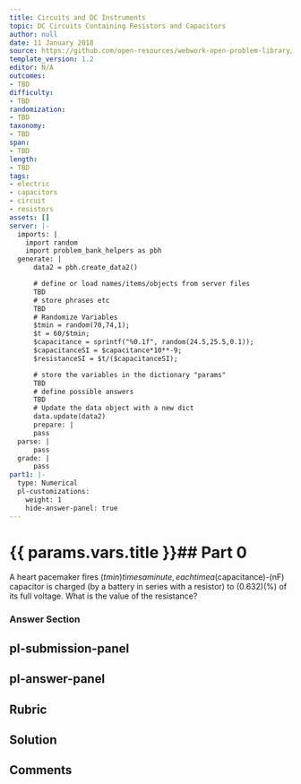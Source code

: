 ```yaml
---
title: Circuits and DC Instruments
topic: DC Circuits Containing Resistors and Capacitors
author: null
date: 11 January 2018
source: https://github.com/open-resources/webwork-open-problem-library/tree/master/Contrib/BrockPhysics/College_Physics_Urone/21.Circuits_and_DC_Instruments/21-06.DC_Circuits_Containing_Resistors_and_Capacitors/NU_U17_21_06_002.pg
template_version: 1.2
editor: N/A
outcomes:
- TBD
difficulty:
- TBD
randomization:
- TBD
taxonomy:
- TBD
span:
- TBD
length:
- TBD
tags:
- electric
- capacitors
- circuit
- resistors
assets: []
server: |-
  imports: |
    import random
    import problem_bank_helpers as pbh
  generate: |
      data2 = pbh.create_data2()

      # define or load names/items/objects from server files
      TBD
      # store phrases etc
      TBD
      # Randomize Variables
      $tmin = random(70,74,1);
      $t = 60/$tmin;
      $capacitance = sprintf("%0.1f", random(24.5,25.5,0.1));
      $capacitanceSI = $capacitance*10**-9;
      $resistanceSI = $t/($capacitanceSI);

      # store the variables in the dictionary "params"
      TBD
      # define possible answers
      TBD
      # Update the data object with a new dict
      data.update(data2)
      prepare: |
      pass
  parse: |
      pass
  grade: |
      pass
part1: |-
  type: Numerical
  pl-customizations:
    weight: 1
    hide-answer-panel: true
---
```


# {{ params.vars.title }}## Part 0 
A heart pacemaker fires ($tmin) times a minute, each time a ($capacitance)-(nF) capacitor is charged (by a battery in series with a resistor) to (0.632)(%) of its full voltage. What is the value of the resistance? 


### Answer Section 


## pl-submission-panel 


## pl-answer-panel 


## Rubric 


## Solution 


## Comments 


